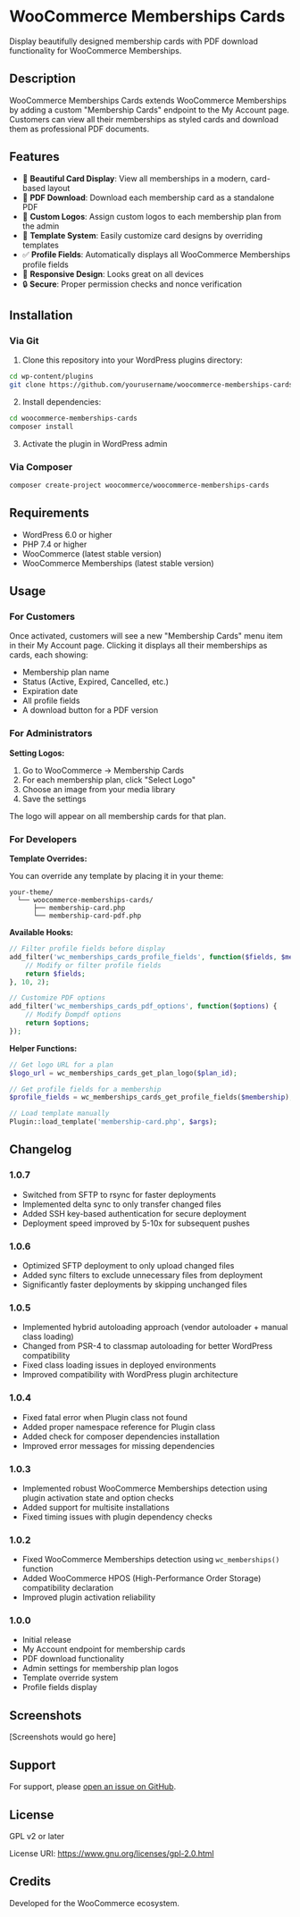 # WooCommerce Memberships Cards

Display beautifully designed membership cards with PDF download functionality for WooCommerce Memberships.

## Description

WooCommerce Memberships Cards extends WooCommerce Memberships by adding a custom "Membership Cards" endpoint to the My Account page. Customers can view all their memberships as styled cards and download them as professional PDF documents.

## Features

- 🎴 **Beautiful Card Display**: View all memberships in a modern, card-based layout
- 📄 **PDF Download**: Download each membership card as a standalone PDF
- 🏢 **Custom Logos**: Assign custom logos to each membership plan from the admin
- 🎨 **Template System**: Easily customize card designs by overriding templates
- ✅ **Profile Fields**: Automatically displays all WooCommerce Memberships profile fields
- 📱 **Responsive Design**: Looks great on all devices
- 🔒 **Secure**: Proper permission checks and nonce verification

## Installation

### Via Git

1. Clone this repository into your WordPress plugins directory:
```bash
cd wp-content/plugins
git clone https://github.com/yourusername/woocommerce-memberships-cards.git
```

2. Install dependencies:
```bash
cd woocommerce-memberships-cards
composer install
```

3. Activate the plugin in WordPress admin

### Via Composer

```bash
composer create-project woocommerce/woocommerce-memberships-cards
```

## Requirements

- WordPress 6.0 or higher
- PHP 7.4 or higher
- WooCommerce (latest stable version)
- WooCommerce Memberships (latest stable version)

## Usage

### For Customers

Once activated, customers will see a new "Membership Cards" menu item in their My Account page. Clicking it displays all their memberships as cards, each showing:

- Membership plan name
- Status (Active, Expired, Cancelled, etc.)
- Expiration date
- All profile fields
- A download button for a PDF version

### For Administrators

**Setting Logos:**

1. Go to WooCommerce → Membership Cards
2. For each membership plan, click "Select Logo"
3. Choose an image from your media library
4. Save the settings

The logo will appear on all membership cards for that plan.

### For Developers

**Template Overrides:**

You can override any template by placing it in your theme:

```
your-theme/
  └── woocommerce-memberships-cards/
      ├── membership-card.php
      └── membership-card-pdf.php
```

**Available Hooks:**

```php
// Filter profile fields before display
add_filter('wc_memberships_cards_profile_fields', function($fields, $membership) {
    // Modify or filter profile fields
    return $fields;
}, 10, 2);

// Customize PDF options
add_filter('wc_memberships_cards_pdf_options', function($options) {
    // Modify Dompdf options
    return $options;
});
```

**Helper Functions:**

```php
// Get logo URL for a plan
$logo_url = wc_memberships_cards_get_plan_logo($plan_id);

// Get profile fields for a membership
$profile_fields = wc_memberships_cards_get_profile_fields($membership);

// Load template manually
Plugin::load_template('membership-card.php', $args);
```

## Changelog

### 1.0.7
- Switched from SFTP to rsync for faster deployments
- Implemented delta sync to only transfer changed files
- Added SSH key-based authentication for secure deployment
- Deployment speed improved by 5-10x for subsequent pushes

### 1.0.6
- Optimized SFTP deployment to only upload changed files
- Added sync filters to exclude unnecessary files from deployment
- Significantly faster deployments by skipping unchanged files

### 1.0.5
- Implemented hybrid autoloading approach (vendor autoloader + manual class loading)
- Changed from PSR-4 to classmap autoloading for better WordPress compatibility
- Fixed class loading issues in deployed environments
- Improved compatibility with WordPress plugin architecture

### 1.0.4
- Fixed fatal error when Plugin class not found
- Added proper namespace reference for Plugin class
- Added check for composer dependencies installation
- Improved error messages for missing dependencies

### 1.0.3
- Implemented robust WooCommerce Memberships detection using plugin activation state and option checks
- Added support for multisite installations
- Fixed timing issues with plugin dependency checks

### 1.0.2
- Fixed WooCommerce Memberships detection using `wc_memberships()` function
- Added WooCommerce HPOS (High-Performance Order Storage) compatibility declaration
- Improved plugin activation reliability

### 1.0.0
- Initial release
- My Account endpoint for membership cards
- PDF download functionality
- Admin settings for membership plan logos
- Template override system
- Profile fields display

## Screenshots

[Screenshots would go here]

## Support

For support, please [open an issue on GitHub](https://github.com/yourusername/woocommerce-memberships-cards/issues).

## License

GPL v2 or later

License URI: https://www.gnu.org/licenses/gpl-2.0.html

## Credits

Developed for the WooCommerce ecosystem.

